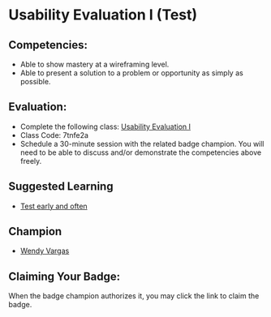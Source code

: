 # Usability Evaluation I (Test)

## Competencies:
* Able to show mastery at a wireframing level.
* Able to present a solution to a problem or opportunity as simply as possible.

## Evaluation:
* Complete the following class: [Usability Evaluation I](https://classroom.google.com/c/NzU2OTM5ODc0MTRa)
* Class Code: 7tnfe2a
* Schedule a 30-minute session with the related badge champion. You will need to be able to discuss and/or demonstrate the competencies above freely. 

## Suggested Learning
* [Test early and often](https://www.designbetter.co/design-thinking/test)

## Champion

* [Wendy Vargas](mailto:wendy.vargas@acklenavenue.com)

## Claiming Your Badge:
When the badge champion authorizes it, you may click the link to claim the badge.
